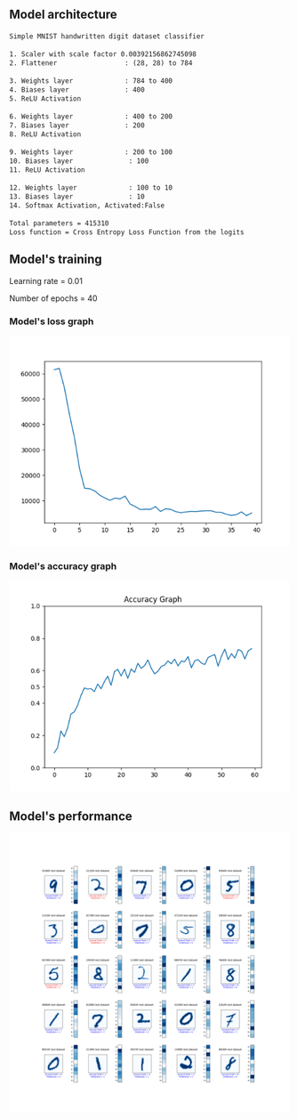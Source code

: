## Model architecture

    Simple MNIST handwritten digit dataset classifier

    1. Scaler with scale factor 0.00392156862745098
    2. Flattener                 : (28, 28) to 784

    3. Weights layer             : 784 to 400
    4. Biases layer              : 400
    5. ReLU Activation

    6. Weights layer             : 400 to 200
    7. Biases layer              : 200
    8. ReLU Activation

    9. Weights layer             : 200 to 100
    10. Biases layer              : 100
    11. ReLU Activation

    12. Weights layer             : 100 to 10
    13. Biases layer              : 10
    14. Softmax Activation, Activated:False

    Total parameters = 415310
    Loss function = Cross Entropy Loss Function from the logits

## Model's training

Learning rate = 0.01

Number of epochs = 40

### Model's loss graph

![Model's loss graph](Loss-graph.png)

### Model's accuracy graph

![Model's accuracy graph](Accuracy-graph.png)

## Model's performance

![Model's output](Output.png)

